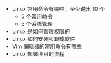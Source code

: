 - Linux 常用命令有哪些，至少说出 10 个
  - 5 个常用命令
  - 5 个系统管理
- Linux 是如何管理权限的
- Linux 如何安装和卸载软件
- Vim 编辑器的常用命令有哪些
- Linux 部署项目的流程